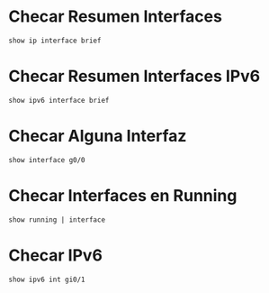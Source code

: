 
# Checar Resumen Interfaces
```ciscoIOS
show ip interface brief
```

# Checar Resumen Interfaces IPv6
```ciscoIOS
show ipv6 interface brief
```

# Checar Alguna Interfaz 
```ciscoIOS
show interface g0/0
```

# Checar Interfaces en Running
```ciscoIOS
show running | interface
```

# Checar IPv6
```ciscoIOS
show ipv6 int gi0/1
```
